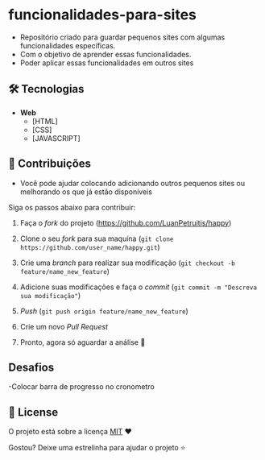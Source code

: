 # funcionalidades-para-sites
 - Repositório criado para guardar pequenos sites com algumas funcionalidades específicas. 
 - Com o objetivo de aprender essas funcionalidades.
- Poder aplicar essas funcionalidades em outros sites

## 🛠 Tecnologias

- **Web**
  - [HTML]
  - [CSS]
  - [JAVASCRIPT]

## 🤝 Contribuições

* Você pode ajudar colocando adicionando outros pequenos sites ou melhorando os que já estão disponíveis

Siga os passos abaixo para contribuir:

1. Faça o *fork* do projeto (<https://github.com/LuanPetruitis/happy>)

2. Clone o seu *fork* para sua maquína (`git clone https://github.com/user_name/happy.git`)

3. Crie uma *branch* para realizar sua modificação (`git checkout -b feature/name_new_feature`)

4. Adicione suas modificações e faça o *commit* (`git commit -m "Descreva sua modificação"`)

5. *Push* (`git push origin feature/name_new_feature`)

6. Crie um novo *Pull Request*

7. Pronto, agora só aguardar a análise 🚀 

## Desafios

-Colocar barra de progresso no cronometro


## 📜 License

O projeto está sobre a licença [MIT](./LICENSE) ❤️ 

Gostou? Deixe uma estrelinha para ajudar o projeto ⭐
